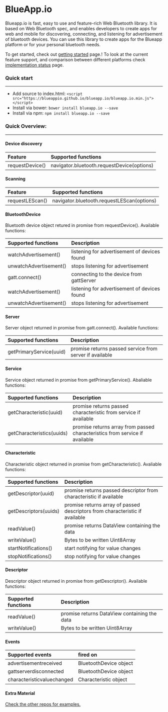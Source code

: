 # BlueApp.io

Blueapp.io is fast, easy to use and feature-rich Web Bluetooth library. It is based on Web Bluetooth spec, and enables developers to create apps for web and mobile for discovering, connecting, and listening for advertisement of bluetooth devices. You can use this library to create apps for the Blueapp platform or for your personal bluetooth needs.

To get started, check out [getting started](https://github.com/blueappio/blueapp.io/blob/gh-pages/getting-started.md) page.!
To look at the current feature support, and comparison between different platforms check [implementation status](https://github.com/blueappio/blueapp.io/blob/gh-pages/implementation-status.md) page.

### Quick start
-------
* Add source to index.html:  ```<script src="https://blueappio.github.io/blueapp.io/blueapp.io.min.js"></script>```
* Install via bower:  ```bower install blueapp.io --save```
* Install via npm: ```npm install blueapp.io --save```


### Quick Overview:
-------

#### Device discovery
|   Feature                                 |   Supported functions | 
|   :-----------------------------------     |   :------------ |
|    requestDevice()                           |   navigator.bluetooth.requestDevice(options)      |


#### Scanning
|  Feature                                 |   Supported functions | 
|  :-----------------------------------     |   :------------ |
|  requestLEScan() |   navigator.bluetooth.requestLEScan(options)      |

#### BluetoothDevice
Bluetooth device object retured in promise from requestDevice(). Available functions:

|  Supported functions | Description |
 |  :----------- |:--------------|
|  watchAdvertisement() | listening for advertisement of devices found  |
|  unwatchAdvertisement() | stops listening for advertisement  | 
|  gatt.connect() | connecting to the device from gattServer  |
|  watchAdvertisement() | listening for advertisement of devices found  |
|  unwatchAdvertisement() | stops listening for advertisement  |

#### Server
Server object returned in promise from gatt.connect(). Available functions:

 | Supported functions | Description |
 | :------------ |:--------------|
|  getPrimaryService(uuid) | promise returns passed service from server if available |

#### Service
Service object returned in promise from getPrimaryService(). Abaliable functions:

| Supported functions | Description |
| :------------ |:--------------|
| getCharacteristic(uuid) | promise returns passed characteristic from service if available |
| getCharacteristics(uuids) | promise returns array from passed characteristics from service if available |

#### Characteristic
Characteristic object returned in promise from getCharacteristic(). Avaliable functions:

| Supported functions | Description |
| :------------ |:--------------|
| getDescriptor(uuid) |  promise returns passed descriptor from characteristic if available |
| getDescriptors(uuids) | promise returns array of passed descriptors from characteristic if available |
| readValue() | promise returns DataView containing the data |
| writeValue() | Bytes to be written Uint8Array |
| startNotifications() | start notifying for value changes | 
| stopNotifications() |  stop notifying for value changes | 

#### Descriptor
Descriptor object returned in promise from getDescriptor(). Available functions:

| Supported functions | Description |
| :------------ |:--------------|
| readValue() | promise returns DataView containing the data |
| writeValue() | Bytes to be written Uint8Array |

#### Events

| Supported events | fired on |
| :------------ |:--------------|
| advertisementreceived                 |   BluetoothDevice object     |
| gattserverdisconnected                |   BluetoothDevice object     |
| characteristicvaluechanged            |   Characteristic object      |


#### Extra Material

[Check the other repos for examples.](https://github.com/blueappio)